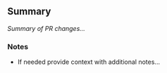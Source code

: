 <!-- ❕📝 PR guidelines are available in the  CONTRIBUTING guide -->

## Summary

_Summary of PR changes..._

### Notes

- If needed provide context with additional notes...

<!-- Thank you for contributing, you are AWESOME 🥳 -->
